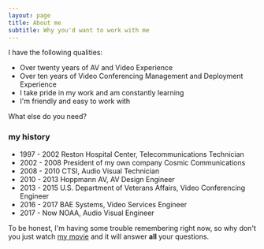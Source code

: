 ```yaml
---
layout: page
title: About me
subtitle: Why you'd want to work with me
---
```


I have the following qualities:

- Over twenty years of AV and Video Experience
- Over ten years of Video Conferencing Management and Deployment Experience
- I take pride in my work and am constantly learning
- I'm friendly and easy to work with

What else do you need?

### my history

- 1997 - 2002 Reston Hospital Center, Telecommunications Technician
- 2002 - 2008 President of my own company Cosmic Communications
- 2008 - 2010 CTSI, Audio Visual Technician
- 2010 - 2013 Hoppmann AV, AV Design Engineer
- 2013 - 2015 U.S. Department of Veterans Affairs, Video Conferencing Engineer
- 2016 - 2017 BAE Systems, Video Services Engineer
- 2017 - Now  NOAA, Audio Visual Engineer

To be honest, I'm having some trouble remembering right now, so why don't you just watch [my movie](http://en.wikipedia.org/wiki/The_Princess_Bride_%28film%29) and it will answer **all** your questions.